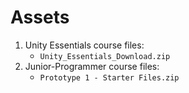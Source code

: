 # Assets

1. Unity Essentials course files:
	- `Unity_Essentials_Download.zip`
2. Junior-Programmer course files:
	- `Prototype 1 - Starter Files.zip`
